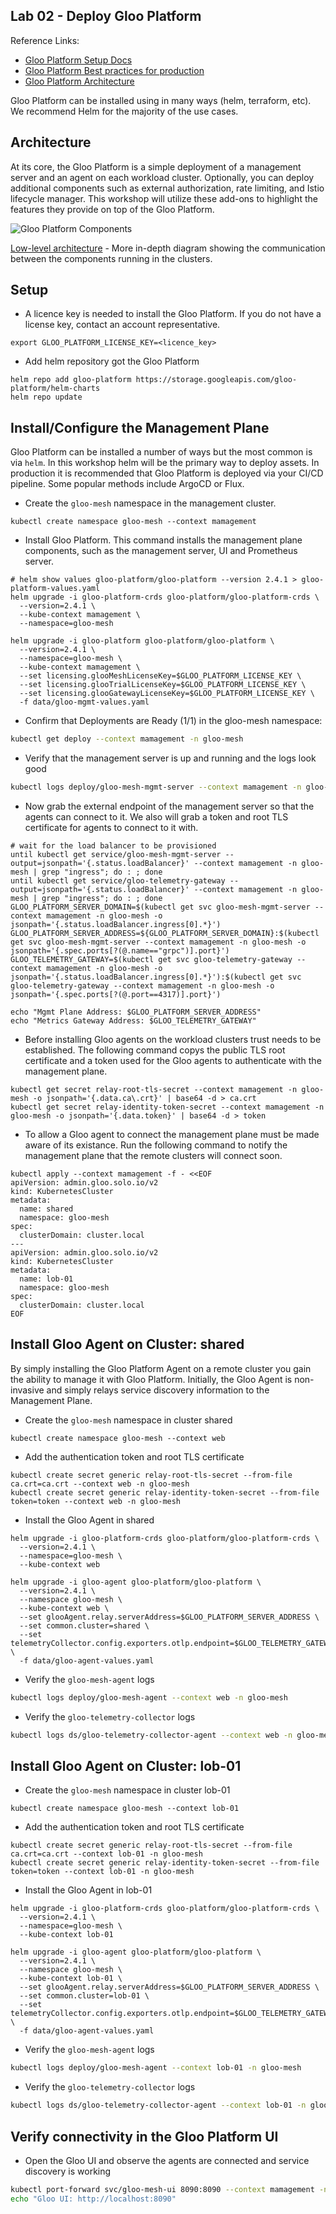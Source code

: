 ## Lab 02 - Deploy Gloo Platform <a name="lab-02---deploy-gloo-platform-"></a>

Reference Links:
* [Gloo Platform Setup Docs](https://docs.solo.io/gloo-mesh-enterprise/latest/setup/)
* [Gloo Platform Best practices for production](https://docs.solo.io/gloo-mesh-enterprise/latest/setup/prod/recommended_setup/)
* [Gloo Platform Architecture](https://docs.solo.io/gloo-mesh-enterprise/main/concepts/platform/architecture/)

Gloo Platform can be installed using in many ways (helm, terraform, etc). We recommend Helm for the majority of the use cases.

## Architecture

At its core, the Gloo Platform is a simple deployment of a management server and an agent on each workload cluster. Optionally, you can deploy additional components such as external authorization, rate limiting, and Istio lifecycle manager. This workshop will utilize these add-ons to highlight the features they provide on top of the Gloo Platform.

![Gloo Platform Components](images/gloo-platform-simplified.png)

[Low-level architecture](images/gloo-platform-network-arch.png) - More in-depth diagram showing the communication between the components running in the clusters.

## Setup

* A licence key is needed to install the Gloo Platform. If you do not have a license key, contact an account representative. 
```shell
export GLOO_PLATFORM_LICENSE_KEY=<licence_key>
```

* Add helm repository got the Gloo Platform
```shell
helm repo add gloo-platform https://storage.googleapis.com/gloo-platform/helm-charts
helm repo update
```

## Install/Configure the Management Plane

Gloo Platform can be installed a number of ways but the most common is via `helm`. In this workshop helm will be the primary way to deploy assets. In production it is recommended that Gloo Platform is deployed via your CI/CD pipeline. Some popular methods include ArgoCD or Flux.

* Create the `gloo-mesh` namespace in the management cluster.
```shell
kubectl create namespace gloo-mesh --context mamagement
```

* Install Gloo Platform. This command installs the management plane components, such as the management server, UI and Prometheus server.
```shell
# helm show values gloo-platform/gloo-platform --version 2.4.1 > gloo-platform-values.yaml
helm upgrade -i gloo-platform-crds gloo-platform/gloo-platform-crds \
  --version=2.4.1 \
  --kube-context mamagement \
  --namespace=gloo-mesh

helm upgrade -i gloo-platform gloo-platform/gloo-platform \
  --version=2.4.1 \
  --namespace=gloo-mesh \
  --kube-context mamagement \
  --set licensing.glooMeshLicenseKey=$GLOO_PLATFORM_LICENSE_KEY \
  --set licensing.glooTrialLicenseKey=$GLOO_PLATFORM_LICENSE_KEY \
  --set licensing.glooGatewayLicenseKey=$GLOO_PLATFORM_LICENSE_KEY \
  -f data/gloo-mgmt-values.yaml
```

* Confirm that Deployments are Ready (1/1) in the gloo-mesh namespace: 
```bash
kubectl get deploy --context mamagement -n gloo-mesh
```

* Verify that the management server is up and running and the logs look good
```bash
kubectl logs deploy/gloo-mesh-mgmt-server --context mamagement -n gloo-mesh
```

* Now grab the external endpoint of the management server so that the agents can connect to it. We also will grab a token and root TLS certificate for agents to connect to it with. 
```shell
# wait for the load balancer to be provisioned
until kubectl get service/gloo-mesh-mgmt-server --output=jsonpath='{.status.loadBalancer}' --context mamagement -n gloo-mesh | grep "ingress"; do : ; done
until kubectl get service/gloo-telemetry-gateway --output=jsonpath='{.status.loadBalancer}' --context mamagement -n gloo-mesh | grep "ingress"; do : ; done
GLOO_PLATFORM_SERVER_DOMAIN=$(kubectl get svc gloo-mesh-mgmt-server --context mamagement -n gloo-mesh -o jsonpath='{.status.loadBalancer.ingress[0].*}')
GLOO_PLATFORM_SERVER_ADDRESS=${GLOO_PLATFORM_SERVER_DOMAIN}:$(kubectl get svc gloo-mesh-mgmt-server --context mamagement -n gloo-mesh -o jsonpath='{.spec.ports[?(@.name=="grpc")].port}')
GLOO_TELEMETRY_GATEWAY=$(kubectl get svc gloo-telemetry-gateway --context mamagement -n gloo-mesh -o jsonpath='{.status.loadBalancer.ingress[0].*}'):$(kubectl get svc gloo-telemetry-gateway --context mamagement -n gloo-mesh -o jsonpath='{.spec.ports[?(@.port==4317)].port}')

echo "Mgmt Plane Address: $GLOO_PLATFORM_SERVER_ADDRESS"
echo "Metrics Gateway Address: $GLOO_TELEMETRY_GATEWAY"
```
* Before installing Gloo agents on the workload clusters trust needs to be established. The following command copys the public TLS root certificate and a token used for the Gloo agents to authenticate with the management plane.
```shell
kubectl get secret relay-root-tls-secret --context mamagement -n gloo-mesh -o jsonpath='{.data.ca\.crt}' | base64 -d > ca.crt
kubectl get secret relay-identity-token-secret --context mamagement -n gloo-mesh -o jsonpath='{.data.token}' | base64 -d > token
```

* To allow a Gloo agent to connect the management plane must be made aware of its existance. Run the following command to notify the management plane that the remote clusters will connect soon. 
```shell
kubectl apply --context mamagement -f - <<EOF
apiVersion: admin.gloo.solo.io/v2
kind: KubernetesCluster
metadata:
  name: shared
  namespace: gloo-mesh
spec:
  clusterDomain: cluster.local
---
apiVersion: admin.gloo.solo.io/v2
kind: KubernetesCluster
metadata:
  name: lob-01
  namespace: gloo-mesh
spec:
  clusterDomain: cluster.local
EOF
```

## Install Gloo Agent on Cluster: shared

By simply installing the Gloo Platform Agent on a remote cluster you gain the ability to manage it with Gloo Platform. Initially, the Gloo Agent is non-invasive and simply relays service discovery information to the Management Plane.
* Create the `gloo-mesh` namespace in cluster shared
```shell
kubectl create namespace gloo-mesh --context web
```

* Add the authentication token and root TLS certificate
```shell
kubectl create secret generic relay-root-tls-secret --from-file ca.crt=ca.crt --context web -n gloo-mesh
kubectl create secret generic relay-identity-token-secret --from-file token=token --context web -n gloo-mesh
```
* Install the Gloo Agent in shared
```shell
helm upgrade -i gloo-platform-crds gloo-platform/gloo-platform-crds \
  --version=2.4.1 \
  --namespace=gloo-mesh \
  --kube-context web

helm upgrade -i gloo-agent gloo-platform/gloo-platform \
  --version=2.4.1 \
  --namespace gloo-mesh \
  --kube-context web \
  --set glooAgent.relay.serverAddress=$GLOO_PLATFORM_SERVER_ADDRESS \
  --set common.cluster=shared \
  --set telemetryCollector.config.exporters.otlp.endpoint=$GLOO_TELEMETRY_GATEWAY \
  -f data/gloo-agent-values.yaml
```

* Verify the `gloo-mesh-agent` logs
```bash
kubectl logs deploy/gloo-mesh-agent --context web -n gloo-mesh
```

* Verify the `gloo-telemetry-collector` logs
```bash
kubectl logs ds/gloo-telemetry-collector-agent --context web -n gloo-mesh
```

## Install Gloo Agent on Cluster: lob-01

* Create the `gloo-mesh` namespace in cluster lob-01
```shell
kubectl create namespace gloo-mesh --context lob-01
```

* Add the authentication token and root TLS certificate
```shell
kubectl create secret generic relay-root-tls-secret --from-file ca.crt=ca.crt --context lob-01 -n gloo-mesh
kubectl create secret generic relay-identity-token-secret --from-file token=token --context lob-01 -n gloo-mesh
```
* Install the Gloo Agent in lob-01
```shell
helm upgrade -i gloo-platform-crds gloo-platform/gloo-platform-crds \
  --version=2.4.1 \
  --namespace=gloo-mesh \
  --kube-context lob-01

helm upgrade -i gloo-agent gloo-platform/gloo-platform \
  --version=2.4.1 \
  --namespace gloo-mesh \
  --kube-context lob-01 \
  --set glooAgent.relay.serverAddress=$GLOO_PLATFORM_SERVER_ADDRESS \
  --set common.cluster=lob-01 \
  --set telemetryCollector.config.exporters.otlp.endpoint=$GLOO_TELEMETRY_GATEWAY \
  -f data/gloo-agent-values.yaml
```

* Verify the `gloo-mesh-agent` logs
```bash
kubectl logs deploy/gloo-mesh-agent --context lob-01 -n gloo-mesh
```

* Verify the `gloo-telemetry-collector` logs
```bash
kubectl logs ds/gloo-telemetry-collector-agent --context lob-01 -n gloo-mesh
```

## Verify connectivity in the Gloo Platform UI
* Open the Gloo UI and observe the agents are connected and service discovery is working
```bash
kubectl port-forward svc/gloo-mesh-ui 8090:8090 --context mamagement -n gloo-mesh
echo "Gloo UI: http://localhost:8090"
```
